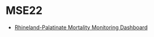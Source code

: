 # MSE22

 * [Rhineland-Palatinate Mortality Monitoring Dashboard](http://shiny.imbei.uni-mainz.de:3838/rlp_mm/)
